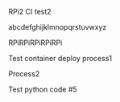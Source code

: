 RPi2 CI test2

abcdefghijklmnopqrstuvwxyz

RPiRPiRPiRPiRPi

Test container deploy process1

Process2

Test python code #5
